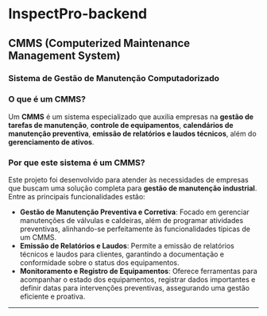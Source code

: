 # InspectPro-backend
## CMMS (Computerized Maintenance Management System)
### Sistema de Gestão de Manutenção Computadorizado

### O que é um CMMS?
Um **CMMS** é um sistema especializado que auxilia empresas na **gestão de tarefas de manutenção**, **controle de equipamentos**, **calendários de manutenção preventiva**, **emissão de relatórios e laudos técnicos**, além do **gerenciamento de ativos**. 

### Por que este sistema é um CMMS?
Este projeto foi desenvolvido para atender às necessidades de empresas que buscam uma solução completa para **gestão de manutenção industrial**. Entre as principais funcionalidades estão:

- **Gestão de Manutenção Preventiva e Corretiva**: Focado em gerenciar manutenções de válvulas e caldeiras, além de programar atividades preventivas, alinhando-se perfeitamente às funcionalidades típicas de um CMMS.
- **Emissão de Relatórios e Laudos**: Permite a emissão de relatórios técnicos e laudos para clientes, garantindo a documentação e conformidade sobre o status dos equipamentos.
- **Monitoramento e Registro de Equipamentos**: Oferece ferramentas para acompanhar o estado dos equipamentos, registrar dados importantes e definir datas para intervenções preventivas, assegurando uma gestão eficiente e proativa.

---


